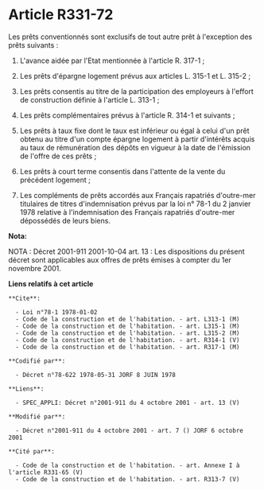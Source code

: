 # Article R331-72

Les prêts conventionnés sont exclusifs de tout autre prêt à l'exception des prêts suivants :

1. L'avance aidée par l'Etat mentionnée à l'article R. 317-1 ;

2. Les prêts d'épargne logement prévus aux articles L. 315-1 et L. 315-2 ;

3. Les prêts consentis au titre de la participation des employeurs à l'effort de construction définie à l'article L. 313-1 ;

4. Les prêts complémentaires prévus à l'article R. 314-1 et suivants ;

5. Les prêts à taux fixe dont le taux est inférieur ou égal à celui d'un prêt obtenu au titre d'un compte épargne logement à
partir d'intérêts acquis au taux de rémunération des dépôts en vigueur à la date de l'émission de l'offre de ces prêts ;

6. Les prêts à court terme consentis dans l'attente de la vente du précédent logement ;

7. Les compléments de prêts accordés aux Français rapatriés d'outre-mer titulaires de titres d'indemnisation prévus par la
loi n° 78-1 du 2 janvier 1978 relative à l'indemnisation des Français rapatriés d'outre-mer dépossédés de leurs biens.

**Nota:**

NOTA : Décret 2001-911 2001-10-04 art. 13 : Les dispositions du présent décret sont applicables aux offres de prêts émises à
compter du 1er novembre 2001.

**Liens relatifs à cet article**

	**Cite**:

	  - Loi n°78-1 1978-01-02
	  - Code de la construction et de l'habitation. - art. L313-1 (M)
	  - Code de la construction et de l'habitation. - art. L315-1 (M)
	  - Code de la construction et de l'habitation. - art. L315-2 (M)
	  - Code de la construction et de l'habitation. - art. R314-1 (V)
	  - Code de la construction et de l'habitation. - art. R317-1 (M)

	**Codifié par**:

	  - Décret n°78-622 1978-05-31 JORF 8 JUIN 1978

	**Liens**:

	  - SPEC_APPLI: Décret n°2001-911 du 4 octobre 2001 - art. 13 (V)

	**Modifié par**:

	  - Décret n°2001-911 du 4 octobre 2001 - art. 7 () JORF 6 octobre 2001

	**Cité par**:

	  - Code de la construction et de l'habitation. - art. Annexe I à l'article R331-65 (V)
	  - Code de la construction et de l'habitation. - art. R313-7 (V)
